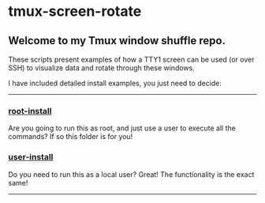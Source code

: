 # tmux-screen-rotate
## Welcome to my Tmux window shuffle repo.

These scripts present examples of how a TTY1 screen can be used (or over SSH) to visualize data and rotate through these windows.

I have included detailed install examples, you just need to decide:

* * *

### [root-install](root-install/)

Are you going to run this as root, and just use a user to execute all the commands? If so this folder is for you!

### [user-install](user-install/)

Do you need to run this as a local user? Great! The functionality is the exact same! 


* * * 

